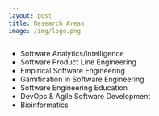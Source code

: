 ```yaml
---
layout: post
title: Research Areas
image: /img/logo.png
---
```


- Software Analytics/Intelligence
- Software Product Line Engineering
- Empirical Software Engineering
- Gamification in Software Engineering
- Software Engineering Education
- DevOps & Agile Software Development
- Bioinformatics